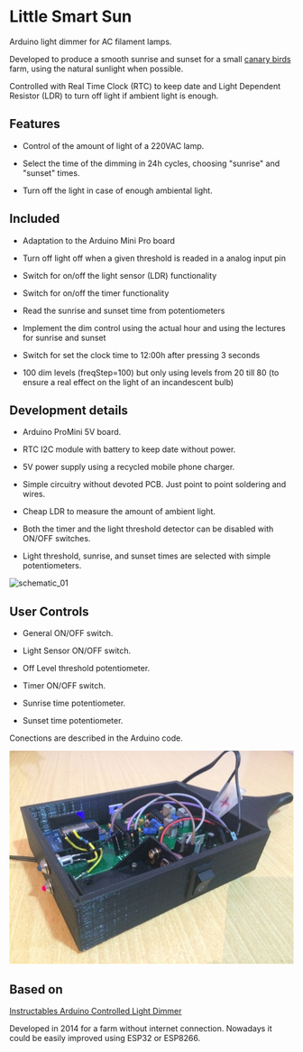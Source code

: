 # Little Smart Sun

Arduino light dimmer for AC filament lamps. 

Developed to produce a smooth sunrise and sunset for a small [canary birds](https://en.wikipedia.org/wiki/Domestic_canary) farm, using the natural sunlight when possible.

Controlled with Real Time Clock (RTC) to keep date and Light Dependent Resistor (LDR) to turn off light if ambient light is enough.

## Features
	
- Control of the amount of light of a 220VAC lamp.

- Select the time of the dimming in 24h cycles, choosing "sunrise" and "sunset" times.

- Turn off the light in case of enough ambiental light.

## Included

  - Adaptation to the Arduino Mini Pro board
  
  - Turn off light off when a given threshold is readed in a analog input pin
  
  - Switch for on/off the light sensor (LDR) functionality
  
  - Switch for on/off the timer functionality
  
  - Read the sunrise and sunset time from potentiometers
  
  - Implement the dim control using the actual hour and using the lectures for sunrise and sunset
  
  - Switch for set the clock time to 12:00h after pressing 3 seconds 
  
  - 100 dim levels (freqStep=100) but only using levels from 20 till 80 (to ensure a real effect on the light of an incandescent bulb)

## Development details

- Arduino ProMini 5V board.

- RTC I2C module with battery to keep date without power.

- 5V power supply using a recycled mobile phone charger.

- Simple circuitry without devoted PCB. Just point to point soldering and wires.

- Cheap LDR to measure the amount of ambient light.

- Both the timer and the light threshold detector can be disabled with ON/OFF switches.

- Light threshold, sunrise, and sunset times are selected with simple potentiometers.

![schematic_01](https://user-images.githubusercontent.com/10839138/115838512-0da5b280-a41a-11eb-8cb8-5392a2b8cd71.png)

## User Controls

- General ON/OFF switch.

- Light Sensor ON/OFF switch.

- Off Level threshold potentiometer.

- Timer ON/OFF switch.

- Sunrise time potentiometer.

- Sunset time potentiometer.

Conections are described in the Arduino code.

![](https://raw.githubusercontent.com/AGordiGuerrero/OpenSoundMeter/master/photos/9.jpg)



## Based on

[Instructables Arduino Controlled Light Dimmer](https://www.instructables.com/Arduino-controlled-light-dimmer-The-circuit/)


Developed in 2014 for a farm without internet connection. Nowadays it could be easily improved using ESP32 or ESP8266.
